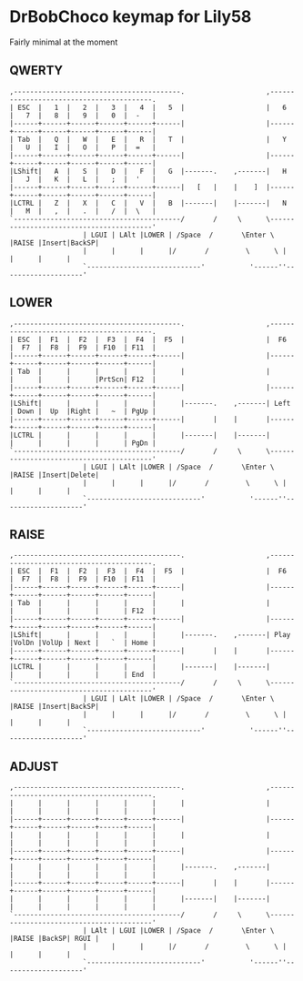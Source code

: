 # DrBobChoco keymap for Lily58

Fairly minimal at the moment

## QWERTY
    ,-----------------------------------------.                    ,-----------------------------------------.
    | ESC  |   1  |   2  |   3  |   4  |   5  |                    |   6  |   7  |   8  |   9  |   0  |  -   |
    |------+------+------+------+------+------|                    |------+------+------+------+------+------|
    | Tab  |   Q  |   W  |   E  |   R  |   T  |                    |   Y  |   U  |   I  |   O  |   P  |  =   |
    |------+------+------+------+------+------|                    |------+------+------+------+------+------|
    |LShift|   A  |   S  |   D  |   F  |   G  |-------.    ,-------|   H  |   J  |   K  |   L  |   ;  |  '   |
    |------+------+------+------+------+------|   [   |    |    ]  |------+------+------+------+------+------|
    |LCTRL |   Z  |   X  |   C  |   V  |   B  |-------|    |-------|   N  |   M  |   ,  |   .  |   /  |  \   |
    `-----------------------------------------/       /     \      \-----------------------------------------'
                      | LGUI | LAlt |LOWER | /Space  /       \Enter \  |RAISE |Insert|BackSP|
                      |      |      |      |/       /         \      \ |      |      |      |
                      `----------------------------'           '------''--------------------'

## LOWER
    ,-----------------------------------------.                    ,-----------------------------------------.
    | ESC  |  F1  |  F2  |  F3  |  F4  |  F5  |                    |  F6  |  F7  |  F8  |  F9  | F10  | F11  |
    |------+------+------+------+------+------|                    |------+------+------+------+------+------|
    | Tab  |      |      |      |      |      |                    |      |      |      |      |PrtScn| F12  |
    |------+------+------+------+------+------|                    |------+------+------+------+------+------|
    |LShift|      |      |      |      |      |-------.    ,-------| Left | Down |  Up  |Right |   ~  | PgUp |
    |------+------+------+------+------+------|       |    |       |------+------+------+------+------+------|
    |LCTRL |      |      |      |      |      |-------|    |-------|      |      |      |      |      | PgDn |
    `-----------------------------------------/       /     \      \-----------------------------------------'
                      | LGUI | LAlt |LOWER | /Space  /       \Enter \  |RAISE |Insert|Delete|
                      |      |      |      |/       /         \      \ |      |      |      |
                      `----------------------------'           '------''--------------------'

## RAISE
    ,-----------------------------------------.                    ,-----------------------------------------.
    | ESC  |  F1  |  F2  |  F3  |  F4  |  F5  |                    |  F6  |  F7  |  F8  |  F9  | F10  | F11  |
    |------+------+------+------+------+------|                    |------+------+------+------+------+------|
    | Tab  |      |      |      |      |      |                    |      |      |      |      |      | F12  |
    |------+------+------+------+------+------|                    |------+------+------+------+------+------|
    |LShift|      |      |      |      |      |-------.    ,-------| Play |VolDn |VolUp | Next |   `  | Home |
    |------+------+------+------+------+------|       |    |       |------+------+------+------+------+------|
    |LCTRL |      |      |      |      |      |-------|    |-------|      |      |      |      |      | End  |
    `-----------------------------------------/       /     \      \-----------------------------------------'
                      | LGUI | LAlt |LOWER | /Space  /       \Enter \  |RAISE |Insert|BackSP|
                      |      |      |      |/       /         \      \ |      |      |      |
                      `----------------------------'           '------''--------------------'

## ADJUST
    ,-----------------------------------------.                    ,-----------------------------------------.
    |      |      |      |      |      |      |                    |      |      |      |      |      |      |
    |------+------+------+------+------+------|                    |------+------+------+------+------+------|
    |      |      |      |      |      |      |                    |      |      |      |      |      |      |
    |------+------+------+------+------+------|                    |------+------+------+------+------+------|
    |      |      |      |      |      |      |-------.    ,-------|      |      |      |      |      |      |
    |------+------+------+------+------+------|       |    |       |------+------+------+------+------+------|
    |      |      |      |      |      |      |-------|    |-------|      |      |      |      |      |      |
    `-----------------------------------------/       /     \      \-----------------------------------------'
                      | LAlt | LGUI |LOWER | /Space  /       \Enter \  |RAISE |BackSP| RGUI |
                      |      |      |      |/       /         \      \ |      |      |      |
                      `----------------------------'           '------''--------------------'